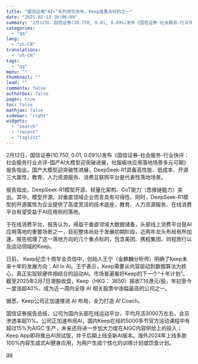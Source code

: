 ```yaml
---
title: "国信证券“AI+”系列研究发布，Keep成重点标的之一"
date: "2025-02-13 10:06:09"
summary: "2月12日，国信证券(10.750, 0.01, 0.09%)发布《国信证券-社会服务-行业快评：社..."
categories:
  - "qq"
lang:
  - "zh-CN"
translations:
  - "zh-CN"
tags:
  - "qq"
menu: ""
thumbnail: ""
lead: ""
comments: false
authorbox: false
pager: true
toc: false
mathjax: false
sidebar: "right"
widgets:
  - "search"
  - "recent"
  - "taglist"
---
```


2月12日，国信证券(10.750, 0.01, 0.09%)发布《国信证券-社会服务-行业快评：社会服务行业点评-国产AI大模型迎突破进展，社服板块应用落地场景多元可期》报告指出，国产大模型迎突破性进展，DeepSeek-R1具备高性能、低成本、开源三大属性，教育、人力资源服务、消费互联网平台是代表性落地场景。

报告指出，DeepSeek-R1模型开源、轻量化架构、CoT能力（思维链能力）突出。其中，模型开源，对垂直领域企业而言具有可得性。同时，DeepSeek-R1模型的开源属性为企业提供了高度灵活的技术底座，教育、人力资源服务、在线消费平台有望受益于AI应用侧的落地。

于在线消费平台，报告认为，得益于垂直领域大数据储备，头部线上消费平台是AI应用落地的重要场景之一，目前整体尚处于发展初期阶段，近两年龙头布局有所加速。报告梳理了这一落地方向的几个重点标的，包含美团、携程集团、同程旅行以及运动领域的Keep。

日前， Keep纪念十周年全员信中，创始人王宁（金麒麟分析师）明确了Keep未来十年的发展方向：All in AI。王宁表示，Keep需要从内容驱动到数据算法为核心，真正实现软硬件相结合的运动AI。市场普遍看好Keep的下一个“十年计划”。截至2025年2月7日港股收盘，Keep（HKG： 3650）报收7.14港元/股，年初至今一度涨超40%，成为近一周内全球 AI 相关股票中涨幅最高的公司之一。

据悉，Keep公司正加速推进 AI 布局，全力打造 AI Coach。

国信证券报告总结，公司为国内头部在线运动平台，平均月活3000万左右，会员渗透率超11%。公司正加速布局AI，国内Keep在线的5000多节官方运动课程中有超过15%为AIGC 生产，未来还将进一步加大力度在AIGC内容供给上的投入；Keep App即将推出AI测试版，并于后期上线全新AI版本。海外2024年上线多款100%内容生成式AI健身应用，为用户生成个性化的训练计划或饮食计划。

[qq](https://new.qq.com/rain/a/20250213A02CM200)
